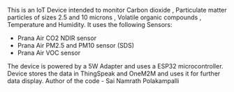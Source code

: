 This is an IoT Device intended to monitor Carbon dioxide , Particulate matter particles of sizes 2.5 and 10 microns , Volatile organic compounds , Temperature and Humidity.
It uses the following Sensors:
- Prana Air CO2 NDIR sensor
- Prana Air PM2.5 and PM10 sensor (SDS)
- Prana Air VOC sensor

The device is powered by a 5W Adapter and uses a ESP32 microcontroller. Device stores the data in ThingSpeak and OneM2M and uses it for further data display.
Author of the code - Sai Namrath Polakampalli
